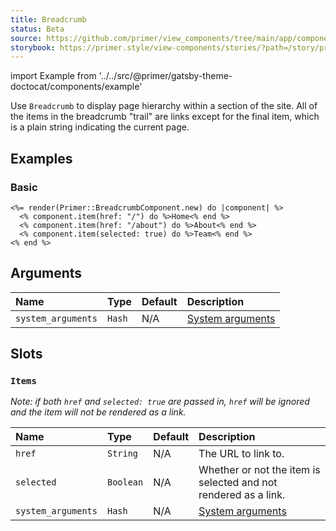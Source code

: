 ```yaml
---
title: Breadcrumb
status: Beta
source: https://github.com/primer/view_components/tree/main/app/components/primer/breadcrumb_component.rb
storybook: https://primer.style/view-components/stories/?path=/story/primer-breadcrumb-component
---
```


import Example from '../../src/@primer/gatsby-theme-doctocat/components/example'

<!-- Warning: AUTO-GENERATED file, do not edit. Add code comments to your Ruby instead <3 -->

Use `Breadcrumb` to display page hierarchy within a section of the site. All of the items in the breadcrumb "trail" are links except for the final item, which is a plain string indicating the current page.

## Examples

### Basic

<Example src="<nav aria-label='Breadcrumb' data-view-component='true'>  <ol>      <li data-view-component='true' class='breadcrumb-item'><a href='/' data-view-component='true'>Home</a></li>      <li data-view-component='true' class='breadcrumb-item'><a href='/about' data-view-component='true'>About</a></li>      <li aria-current='page' data-view-component='true' class='breadcrumb-item'>Team</li>  </ol></nav>" />

```erb
<%= render(Primer::BreadcrumbComponent.new) do |component| %>
  <% component.item(href: "/") do %>Home<% end %>
  <% component.item(href: "/about") do %>About<% end %>
  <% component.item(selected: true) do %>Team<% end %>
<% end %>
```

## Arguments

| Name | Type | Default | Description |
| :- | :- | :- | :- |
| `system_arguments` | `Hash` | N/A | [System arguments](/system-arguments) |

## Slots

### `Items`

_Note: if both `href` and `selected: true` are passed in, `href` will be ignored and the item will not be rendered as a link._

| Name | Type | Default | Description |
| :- | :- | :- | :- |
| `href` | `String` | N/A | The URL to link to. |
| `selected` | `Boolean` | N/A | Whether or not the item is selected and not rendered as a link. |
| `system_arguments` | `Hash` | N/A | [System arguments](/system-arguments) |
